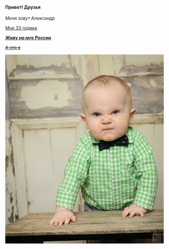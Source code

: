 #### Привет! Друзья

*Меня зовут Александр*

<u>Мне 33 годика<u>

***Живу на юге России***

~~А это я~~

![A это я ](image.png)